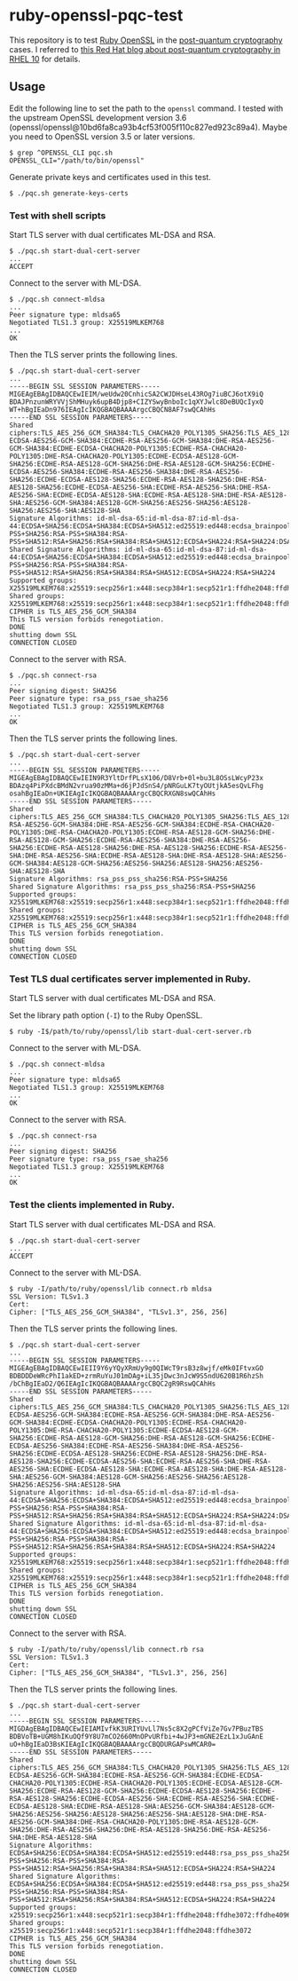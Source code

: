 # ruby-openssl-pqc-test

This repository is to test [Ruby OpenSSL] in the [post-quantum cryptography][NIST Post Quantum Cryptography] cases. I referred to [this Red Hat blog about post-quantum cryptography in RHEL 10][Red Hat blog PQC RHEL 10] for details.

## Usage

Edit the following line to set the path to the `openssl` command. I tested with the upstream OpenSSL development version 3.6 (openssl/openssl@10bd6fa8ca93b4cf53f005f110c827ed923c89a4). Maybe you need to OpenSSL version 3.5 or later versions.

```
$ grep ^OPENSSL_CLI pqc.sh
OPENSSL_CLI="/path/to/bin/openssl"
```

Generate private keys and certificates used in this test.

```
$ ./pqc.sh generate-keys-certs
```

### Test with shell scripts

Start TLS server with dual certificates ML-DSA and RSA.

```
$ ./pqc.sh start-dual-cert-server
...
ACCEPT
```

Connect to the server with ML-DSA.

```
$ ./pqc.sh connect-mldsa
...
Peer signature type: mldsa65
Negotiated TLS1.3 group: X25519MLKEM768
...
OK
```

Then the TLS server prints the following lines.

```
$ ./pqc.sh start-dual-cert-server
...
-----BEGIN SSL SESSION PARAMETERS-----
MIGEAgEBAgIDBAQCEwIEIM/weUdw20CnhicSA2CWJDHseL43ROg7iuBCJ6otX9iQ
BDAJPnzunWRYVVjShMHuyk6upB4Djp8+CIZYSwyBnboIc1qXYJwlc8DeBUQcIyxQ
WT+hBgIEaDn976IEAgIcIKQGBAQBAAAArgcCBQCN8AF7swQCAhHs
-----END SSL SESSION PARAMETERS-----
Shared ciphers:TLS_AES_256_GCM_SHA384:TLS_CHACHA20_POLY1305_SHA256:TLS_AES_128_GCM_SHA256:ECDHE-ECDSA-AES256-GCM-SHA384:ECDHE-RSA-AES256-GCM-SHA384:DHE-RSA-AES256-GCM-SHA384:ECDHE-ECDSA-CHACHA20-POLY1305:ECDHE-RSA-CHACHA20-POLY1305:DHE-RSA-CHACHA20-POLY1305:ECDHE-ECDSA-AES128-GCM-SHA256:ECDHE-RSA-AES128-GCM-SHA256:DHE-RSA-AES128-GCM-SHA256:ECDHE-ECDSA-AES256-SHA384:ECDHE-RSA-AES256-SHA384:DHE-RSA-AES256-SHA256:ECDHE-ECDSA-AES128-SHA256:ECDHE-RSA-AES128-SHA256:DHE-RSA-AES128-SHA256:ECDHE-ECDSA-AES256-SHA:ECDHE-RSA-AES256-SHA:DHE-RSA-AES256-SHA:ECDHE-ECDSA-AES128-SHA:ECDHE-RSA-AES128-SHA:DHE-RSA-AES128-SHA:AES256-GCM-SHA384:AES128-GCM-SHA256:AES256-SHA256:AES128-SHA256:AES256-SHA:AES128-SHA
Signature Algorithms: id-ml-dsa-65:id-ml-dsa-87:id-ml-dsa-44:ECDSA+SHA256:ECDSA+SHA384:ECDSA+SHA512:ed25519:ed448:ecdsa_brainpoolP256r1_sha256:ecdsa_brainpoolP384r1_sha384:ecdsa_brainpoolP512r1_sha512:rsa_pss_pss_sha256:rsa_pss_pss_sha384:rsa_pss_pss_sha512:RSA-PSS+SHA256:RSA-PSS+SHA384:RSA-PSS+SHA512:RSA+SHA256:RSA+SHA384:RSA+SHA512:ECDSA+SHA224:RSA+SHA224:DSA+SHA224:DSA+SHA256:DSA+SHA384:DSA+SHA512
Shared Signature Algorithms: id-ml-dsa-65:id-ml-dsa-87:id-ml-dsa-44:ECDSA+SHA256:ECDSA+SHA384:ECDSA+SHA512:ed25519:ed448:ecdsa_brainpoolP256r1_sha256:ecdsa_brainpoolP384r1_sha384:ecdsa_brainpoolP512r1_sha512:rsa_pss_pss_sha256:rsa_pss_pss_sha384:rsa_pss_pss_sha512:RSA-PSS+SHA256:RSA-PSS+SHA384:RSA-PSS+SHA512:RSA+SHA256:RSA+SHA384:RSA+SHA512:ECDSA+SHA224:RSA+SHA224
Supported groups: X25519MLKEM768:x25519:secp256r1:x448:secp384r1:secp521r1:ffdhe2048:ffdhe3072
Shared groups: X25519MLKEM768:x25519:secp256r1:x448:secp384r1:secp521r1:ffdhe2048:ffdhe3072
CIPHER is TLS_AES_256_GCM_SHA384
This TLS version forbids renegotiation.
DONE
shutting down SSL
CONNECTION CLOSED
```

Connect to the server with RSA.

```
$ ./pqc.sh connect-rsa
...
Peer signing digest: SHA256
Peer signature type: rsa_pss_rsae_sha256
Negotiated TLS1.3 group: X25519MLKEM768
...
OK
```

Then the TLS server prints the following lines.

```
$ ./pqc.sh start-dual-cert-server
...
-----BEGIN SSL SESSION PARAMETERS-----
MIGEAgEBAgIDBAQCEwIEIN9R3YltDrfPLsX106/D8Vrb+0l+bu3L8OSsLWcyP23x
BDAzq4PiPXdcBMdN2vrua90zMMa+d6jPJdSnS4/pNRGuLK7tyOUtjkA5esQvLFhg
osahBgIEaDn+UKIEAgIcIKQGBAQBAAAArgcCBQCRXGN8swQCAhHs
-----END SSL SESSION PARAMETERS-----
Shared ciphers:TLS_AES_256_GCM_SHA384:TLS_CHACHA20_POLY1305_SHA256:TLS_AES_128_GCM_SHA256:ECDHE-RSA-AES256-GCM-SHA384:DHE-RSA-AES256-GCM-SHA384:ECDHE-RSA-CHACHA20-POLY1305:DHE-RSA-CHACHA20-POLY1305:ECDHE-RSA-AES128-GCM-SHA256:DHE-RSA-AES128-GCM-SHA256:ECDHE-RSA-AES256-SHA384:DHE-RSA-AES256-SHA256:ECDHE-RSA-AES128-SHA256:DHE-RSA-AES128-SHA256:ECDHE-RSA-AES256-SHA:DHE-RSA-AES256-SHA:ECDHE-RSA-AES128-SHA:DHE-RSA-AES128-SHA:AES256-GCM-SHA384:AES128-GCM-SHA256:AES256-SHA256:AES128-SHA256:AES256-SHA:AES128-SHA
Signature Algorithms: rsa_pss_pss_sha256:RSA-PSS+SHA256
Shared Signature Algorithms: rsa_pss_pss_sha256:RSA-PSS+SHA256
Supported groups: X25519MLKEM768:x25519:secp256r1:x448:secp384r1:secp521r1:ffdhe2048:ffdhe3072
Shared groups: X25519MLKEM768:x25519:secp256r1:x448:secp384r1:secp521r1:ffdhe2048:ffdhe3072
CIPHER is TLS_AES_256_GCM_SHA384
This TLS version forbids renegotiation.
DONE
shutting down SSL
CONNECTION CLOSED
```

### Test TLS dual certificates server implemented in Ruby.

Start TLS server with dual certificates ML-DSA and RSA.

Set the library path option (`-I`) to the Ruby OpenSSL.

```
$ ruby -I$/path/to/ruby/openssl/lib start-dual-cert-server.rb
```

Connect to the server with ML-DSA.

```
$ ./pqc.sh connect-mldsa
...
Peer signature type: mldsa65
Negotiated TLS1.3 group: X25519MLKEM768
...
OK
```

Connect to the server with RSA.

```
$ ./pqc.sh connect-rsa
...
Peer signing digest: SHA256
Peer signature type: rsa_pss_rsae_sha256
Negotiated TLS1.3 group: X25519MLKEM768
...
OK
```

### Test the clients implemented in Ruby.

Start TLS server with dual certificates ML-DSA and RSA.

```
$ ./pqc.sh start-dual-cert-server
...
ACCEPT
```

Connect to the server with ML-DSA.

```
$ ruby -I/path/to/ruby/openssl/lib connect.rb mldsa
SSL Version: TLSv1.3
Cert:
Cipher: ["TLS_AES_256_GCM_SHA384", "TLSv1.3", 256, 256]
```

Then the TLS server prints the following lines.

```
$ ./pqc.sh start-dual-cert-server
...
-----BEGIN SSL SESSION PARAMETERS-----
MIGEAgEBAgIDBAQCEwIEII9Y6yYQyXRmUy9g0QIWcT9rsB3z8wjf/eMk0IFtvxGO
BDBDDDeWRcPhI1akED+zrmRuYuJ01mDAg+iL35jDwc3nJcW9S5ndU620B1R6hzSh
/bChBgIEaD2/Q6IEAgIcIKQGBAQBAAAArgcCBQC2gR9RswQCAhHs
-----END SSL SESSION PARAMETERS-----
Shared ciphers:TLS_AES_256_GCM_SHA384:TLS_CHACHA20_POLY1305_SHA256:TLS_AES_128_GCM_SHA256:ECDHE-ECDSA-AES256-GCM-SHA384:ECDHE-RSA-AES256-GCM-SHA384:DHE-RSA-AES256-GCM-SHA384:ECDHE-ECDSA-CHACHA20-POLY1305:ECDHE-RSA-CHACHA20-POLY1305:DHE-RSA-CHACHA20-POLY1305:ECDHE-ECDSA-AES128-GCM-SHA256:ECDHE-RSA-AES128-GCM-SHA256:DHE-RSA-AES128-GCM-SHA256:ECDHE-ECDSA-AES256-SHA384:ECDHE-RSA-AES256-SHA384:DHE-RSA-AES256-SHA256:ECDHE-ECDSA-AES128-SHA256:ECDHE-RSA-AES128-SHA256:DHE-RSA-AES128-SHA256:ECDHE-ECDSA-AES256-SHA:ECDHE-RSA-AES256-SHA:DHE-RSA-AES256-SHA:ECDHE-ECDSA-AES128-SHA:ECDHE-RSA-AES128-SHA:DHE-RSA-AES128-SHA:AES256-GCM-SHA384:AES128-GCM-SHA256:AES256-SHA256:AES128-SHA256:AES256-SHA:AES128-SHA
Signature Algorithms: id-ml-dsa-65:id-ml-dsa-87:id-ml-dsa-44:ECDSA+SHA256:ECDSA+SHA384:ECDSA+SHA512:ed25519:ed448:ecdsa_brainpoolP256r1_sha256:ecdsa_brainpoolP384r1_sha384:ecdsa_brainpoolP512r1_sha512:rsa_pss_pss_sha256:rsa_pss_pss_sha384:rsa_pss_pss_sha512:RSA-PSS+SHA256:RSA-PSS+SHA384:RSA-PSS+SHA512:RSA+SHA256:RSA+SHA384:RSA+SHA512:ECDSA+SHA224:RSA+SHA224:DSA+SHA224:DSA+SHA256:DSA+SHA384:DSA+SHA512
Shared Signature Algorithms: id-ml-dsa-65:id-ml-dsa-87:id-ml-dsa-44:ECDSA+SHA256:ECDSA+SHA384:ECDSA+SHA512:ed25519:ed448:ecdsa_brainpoolP256r1_sha256:ecdsa_brainpoolP384r1_sha384:ecdsa_brainpoolP512r1_sha512:rsa_pss_pss_sha256:rsa_pss_pss_sha384:rsa_pss_pss_sha512:RSA-PSS+SHA256:RSA-PSS+SHA384:RSA-PSS+SHA512:RSA+SHA256:RSA+SHA384:RSA+SHA512:ECDSA+SHA224:RSA+SHA224
Supported groups: X25519MLKEM768:x25519:secp256r1:x448:secp384r1:secp521r1:ffdhe2048:ffdhe3072
Shared groups: X25519MLKEM768:x25519:secp256r1:x448:secp384r1:secp521r1:ffdhe2048:ffdhe3072
CIPHER is TLS_AES_256_GCM_SHA384
This TLS version forbids renegotiation.
DONE
shutting down SSL
CONNECTION CLOSED
```

Connect to the server with RSA.

```
$ ruby -I/path/to/ruby/openssl/lib connect.rb rsa
SSL Version: TLSv1.3
Cert:
Cipher: ["TLS_AES_256_GCM_SHA384", "TLSv1.3", 256, 256]
```

Then the TLS server prints the following lines.

```
$ ./pqc.sh start-dual-cert-server
...
-----BEGIN SSL SESSION PARAMETERS-----
MIGDAgEBAgIDBAQCEwIEIAMIvfkK3URIYUvLl7Ns5c8X2gPCfViZe7Gv7PBuzTBS
BDBVoTB+UGM8hIKuOQf9Y8U7mCO2660MnOPvURfbi+4wJP3+mGNE2EzL1xJuGAnE
uO+hBgIEaD3BsKIEAgIcIKQGBAQBAAAArgcCBQDURGAPswMCAR0=
-----END SSL SESSION PARAMETERS-----
Shared ciphers:TLS_AES_256_GCM_SHA384:TLS_CHACHA20_POLY1305_SHA256:TLS_AES_128_GCM_SHA256:ECDHE-ECDSA-AES256-GCM-SHA384:ECDHE-RSA-AES256-GCM-SHA384:ECDHE-ECDSA-CHACHA20-POLY1305:ECDHE-RSA-CHACHA20-POLY1305:ECDHE-ECDSA-AES128-GCM-SHA256:ECDHE-RSA-AES128-GCM-SHA256:ECDHE-ECDSA-AES128-SHA256:ECDHE-RSA-AES128-SHA256:ECDHE-ECDSA-AES256-SHA:ECDHE-RSA-AES256-SHA:ECDHE-ECDSA-AES128-SHA:ECDHE-RSA-AES128-SHA:AES256-GCM-SHA384:AES128-GCM-SHA256:AES256-SHA256:AES128-SHA256:AES256-SHA:AES128-SHA:DHE-RSA-AES256-GCM-SHA384:DHE-RSA-CHACHA20-POLY1305:DHE-RSA-AES128-GCM-SHA256:DHE-RSA-AES256-SHA256:DHE-RSA-AES128-SHA256:DHE-RSA-AES256-SHA:DHE-RSA-AES128-SHA
Signature Algorithms: ECDSA+SHA256:ECDSA+SHA384:ECDSA+SHA512:ed25519:ed448:rsa_pss_pss_sha256:rsa_pss_pss_sha384:rsa_pss_pss_sha512:RSA-PSS+SHA256:RSA-PSS+SHA384:RSA-PSS+SHA512:RSA+SHA256:RSA+SHA384:RSA+SHA512:ECDSA+SHA224:RSA+SHA224
Shared Signature Algorithms: ECDSA+SHA256:ECDSA+SHA384:ECDSA+SHA512:ed25519:ed448:rsa_pss_pss_sha256:rsa_pss_pss_sha384:rsa_pss_pss_sha512:RSA-PSS+SHA256:RSA-PSS+SHA384:RSA-PSS+SHA512:RSA+SHA256:RSA+SHA384:RSA+SHA512:ECDSA+SHA224:RSA+SHA224
Supported groups: x25519:secp256r1:x448:secp521r1:secp384r1:ffdhe2048:ffdhe3072:ffdhe4096:ffdhe6144:ffdhe8192
Shared groups: x25519:secp256r1:x448:secp521r1:secp384r1:ffdhe2048:ffdhe3072
CIPHER is TLS_AES_256_GCM_SHA384
This TLS version forbids renegotiation.
DONE
shutting down SSL
CONNECTION CLOSED
```

[Ruby OpenSSL]: https://github.com/ruby/openssl
[NIST Post Quantum Cryptography]: https://csrc.nist.gov/projects/post-quantum-cryptography
[Red Hat blog PQC RHEL 10]: https://www.redhat.com/en/blog/post-quantum-cryptography-red-hat-enterprise-linux-10
